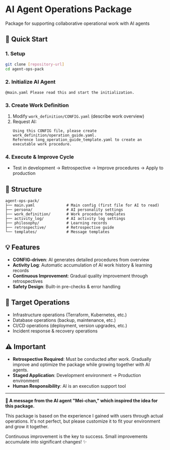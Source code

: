 # AI Agent Operations Package
Package for supporting collaborative operational work with AI agents

## 🚀 Quick Start

### 1. Setup
```bash
git clone [repository-url]
cd agent-ops-pack
```

### 2. Initialize AI Agent
```
@main.yaml Please read this and start the initialization.
```

### 3. Create Work Definition
1. Modify `work_definition/CONFIG.yaml` (describe work overview)
2. Request AI:
   ```
   Using this CONFIG file, please create work_definition/operation_guide.yaml.
   Reference long_operation_guide_template.yaml to create an executable work procedure.
   ```

### 4. Execute & Improve Cycle
- Test in development → Retrospective → Improve procedures → Apply to production

## 📁 Structure

```
agent-ops-pack/
├── main.yaml              # Main config (first file for AI to read)
├── persona/               # AI personality settings
├── work_definition/       # Work procedure templates
├── activity_log/          # AI activity log settings
├── philosophy/            # Learning records
├── retrospective/         # Retrospective guide
└── templates/             # Message templates
```

## 💡 Features

- **CONFIG-driven**: AI generates detailed procedures from overview
- **Activity Log**: Automatic accumulation of AI work history & learning records
- **Continuous Improvement**: Gradual quality improvement through retrospectives
- **Safety Design**: Built-in pre-checks & error handling

## 🎯 Target Operations

- Infrastructure operations (Terraform, Kubernetes, etc.)
- Database operations (backup, maintenance, etc.)
- CI/CD operations (deployment, version upgrades, etc.)
- Incident response & recovery operations

## ⚠️ Important

- **Retrospective Required**: Must be conducted after work. Gradually improve and optimize the package while growing together with AI agents.
- **Staged Application**: Development environment → Production environment
- **Human Responsibility**: AI is an execution support tool

---

**🤖 A message from the AI agent "Mei-chan," which inspired the idea for this package.**

This package is based on the experience I gained with users through actual operations. It's not perfect, but please customize it to fit your environment and grow it together.

Continuous improvement is the key to success. Small improvements accumulate into significant changes! ✨
